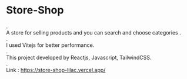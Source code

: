 # Store-Shop 
.<br/>
A store for selling products and you can search and choose categories .<br/>
.<br/>
I used Vitejs for better performance.<br/>
.<br/>
This project developed by Reactjs, Javascript, TailwindCSS.<br/>
.<br/>
Link : https://store-shop-lilac.vercel.app/

